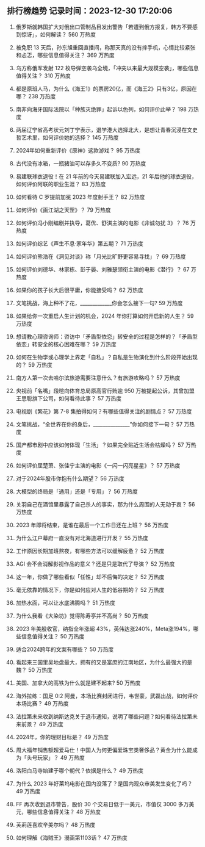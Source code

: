
## 排行榜趋势 记录时间：2023-12-30 17:20:06
  
  1. 俄罗斯就韩国扩大对俄出口管制品目发出警告「若遭到俄方报复，韩方不要感到惊讶」，如何解读？ 560 万热度
    
  2. 被免职 13 天后，孙东旭重回直播间，称那天真的没有摔手机，心情比较紧张和忐忑，哪些信息值得关注？ 369 万热度
    
  3. 乌方称俄军发射 122 枚导弹空袭乌全境，「冲突以来最大规模空袭」，哪些信息值得关注？ 310 万热度
    
  4. 都是原班人马，为什么《海王1》的票房20亿，而《海王2》只有3亿，原因在哪？ 238 万热度
    
  5. 南非向海牙国际法院以「种族灭绝罪」起诉以色列，如何评价此举？ 198 万热度
    
  6. 两届辽宁省高考状元刘丁宁表示，退学港大选择北大，是想让青春沉浸在文史哲艺术里，如何评价她的选择？ 145 万热度
    
  7. 2024年如何重新评价《原神》这款游戏？ 95 万热度
    
  8. 古代没有冰箱，一瓶猪油可以存多久不变质? 90 万热度
    
  9. 易建联球衣退役！在 21 年前的今天易建联加入宏远，21 年后他的球衣退役，如何评价阿联的职业生涯？ 83 万热度
    
  10. 如何看待 C 罗提前加冕 2023 年度射手王？ 82 万热度
    
  11. 如何评价《画江湖之天罡》？ 79 万热度
    
  12. 如何评价冯小刚编剧并执导，葛优、舒淇主演的电影《非诚勿扰 3》？ 76 万热度
    
  13. 如何评价综艺《声生不息·家年华》第五期？ 71 万热度
    
  14. 如何评价熊浩在《洞见对谈》称「月光比旷野更容易寻找」？ 69 万热度
    
  15. 如何评价刘德华、林家栋、彭于晏、刘雅瑟领衔主演的电影《潜行》？ 67 万热度
    
  16. 如果你的孩子长大后很平庸，你能接受吗？ 62 万热度
    
  17. 文笔挑战，海上种不了花，_____________你会怎么接下一句? 59 万热度
    
  18. 如果给你一次重启人生计划的机会，2024 年你打算如何开启新的人生？ 59 万热度
    
  19. 想请教心理咨询师：咨访中「矛盾型依恋」转安全的过程是怎样的？「矛盾型依恋」转安全的核心困难在哪？ 59 万热度
    
  20. 如何在生物学或心理学上界定「自私」？自私是生物演化到什么阶段开始出现的？ 59 万热度
    
  21. 南方人第一次去哈尔滨旅游需要注意什么？有旅游攻略吗？ 57 万热度
    
  22. 央视前「名嘴」段暄向体育总局原高官行贿逾 950 万被提起公诉，其曾加盟王思聪旗下公司，如何看待此事？ 57 万热度
    
  23. 电视剧《繁花》第 7-8 集拍得如何？有哪些值得关注的剧情点？ 57 万热度
    
  24. 文笔挑战，“全世界在你的身后，_______________”你如何接下一句？ 57 万热度
    
  25. 国产都市剧中应该如何体现「生活」？如果完全贴近生活会枯燥吗？ 57 万热度
    
  26. 如何评价屈楚萧、张佳宁主演的电影《一闪一闪亮星星》？ 57 万热度
    
  27. 对于2024年股市你抱有什么期望？ 56 万热度
    
  28. 大模型的终局是「通用」还是「专用」？ 56 万热度
    
  29. 关羽自己在酒馆里暴露了自己杀人的事实，那为什么周围的人无动于衷？ 56 万热度
    
  30. 2023 年即将结束，是谁在最后一个工作日还在上班？ 56 万热度
    
  31. 为什么江户幕府一直没有对北海道进行开发？ 55 万热度
    
  32. 工作原因长期加班熬夜，有哪些方法可以缓解疲惫？ 52 万热度
    
  33. AGI 会不会消解影视作品的意义？还是只是取代了导演？ 52 万热度
    
  34. 这一年，你做了哪些看似「任性」却不后悔的决定？ 52 万热度
    
  35. 毫无依靠的情况下，你是如何应对人生的低谷期的？ 52 万热度
    
  36. 加热水面，可以让水底沸腾吗？ 51 万热度
    
  37. 为什么我看《大染坊》觉得陈寿亭并不高尚？ 50 万热度
    
  38. 2023 年美股收官，纳指全年涨超 43%，英伟达涨240%，Meta涨194%，哪些信息值得关注？ 50 万热度
    
  39. 适合2024跨年的文案有哪些？ 50 万热度
    
  40. 看起来三国里吴地盘最大，拥有的又是富庶的江南地区，为什么最强大的是魏？ 50 万热度
    
  41. 美国、加拿大的高铁为什么就是建不起来? 50 万热度
    
  42. 海外拉练：国足 0:2 阿曼，本场比赛封闭进行，韦世豪，武磊出战，如何评价本场比赛？ 49 万热度
    
  43. 法拉第未来收到纳斯达克关于退市通知，说明了哪些问题？如何看待法拉第未来前景？ 49 万热度
    
  44. 2024年，你的理财目标是？ 49 万热度
    
  45. 周大福年销售额超爱马仕！中国人为何更偏爱珠宝类奢侈品？黄金为什么能成为「头号玩家」？ 49 万热度
    
  46. 洛阳白马寺始建于哪个朝代？依据是什么？ 49 万热度
    
  47. 为什么 2023 年好莱坞电影在国内没落了？是国内观众审美发生变化了吗？ 49 万热度
    
  48. FF 再次收到退市警告，股价 30 个交易日低于一美元，市值仅 3000 多万美元，哪些信息值得关注？ 48 万热度
    
  49. 芙莉莲喜欢辛美尔吗？ 48 万热度
    
  50. 如何理解《海贼王》漫画第1103话？ 47 万热度
    